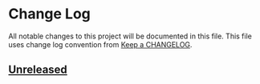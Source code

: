 # Change Log
All notable changes to this project will be documented in this file.
This file uses change log convention from [Keep a CHANGELOG](http://keepachangelog.com).

## [Unreleased][unreleased]


[unreleased]: https://github.com/dgnest/ansible-role-haproxy/compare/0.0.2...HEAD
[0.0.2]: https://github.com/dgnest/ansible-role-haproxy/compare/0.0.1...0.0.2
[0.0.1]: https://github.com/dgnest/ansible-role-haproxy/compare/0.0.0...0.0.1

[CHANGELOG.md]: CHANGELOG.md
[CONTRIBUTING.md]: CONTRIBUTING.md
[LICENCE]: LICENCE
[README.md]: README.md
